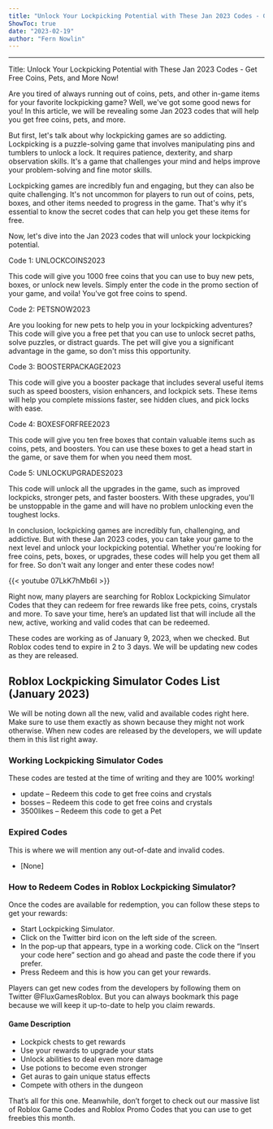 ```yaml
---
title: "Unlock Your Lockpicking Potential with These Jan 2023 Codes - Get Free Coins, Pets, and More Now!"
ShowToc: true 
date: "2023-02-19"
author: "Fern Nowlin"
---
```

*****
Title: Unlock Your Lockpicking Potential with These Jan 2023 Codes - Get Free Coins, Pets, and More Now!

Are you tired of always running out of coins, pets, and other in-game items for your favorite lockpicking game? Well, we've got some good news for you! In this article, we will be revealing some Jan 2023 codes that will help you get free coins, pets, and more.

But first, let's talk about why lockpicking games are so addicting. Lockpicking is a puzzle-solving game that involves manipulating pins and tumblers to unlock a lock. It requires patience, dexterity, and sharp observation skills. It's a game that challenges your mind and helps improve your problem-solving and fine motor skills.

Lockpicking games are incredibly fun and engaging, but they can also be quite challenging. It's not uncommon for players to run out of coins, pets, boxes, and other items needed to progress in the game. That's why it's essential to know the secret codes that can help you get these items for free.

Now, let's dive into the Jan 2023 codes that will unlock your lockpicking potential.

Code 1: UNLOCKCOINS2023

This code will give you 1000 free coins that you can use to buy new pets, boxes, or unlock new levels. Simply enter the code in the promo section of your game, and voila! You've got free coins to spend.

Code 2: PETSNOW2023

Are you looking for new pets to help you in your lockpicking adventures? This code will give you a free pet that you can use to unlock secret paths, solve puzzles, or distract guards. The pet will give you a significant advantage in the game, so don't miss this opportunity.

Code 3: BOOSTERPACKAGE2023

This code will give you a booster package that includes several useful items such as speed boosters, vision enhancers, and lockpick sets. These items will help you complete missions faster, see hidden clues, and pick locks with ease.

Code 4: BOXESFORFREE2023

This code will give you ten free boxes that contain valuable items such as coins, pets, and boosters. You can use these boxes to get a head start in the game, or save them for when you need them most.

Code 5: UNLOCKUPGRADES2023

This code will unlock all the upgrades in the game, such as improved lockpicks, stronger pets, and faster boosters. With these upgrades, you'll be unstoppable in the game and will have no problem unlocking even the toughest locks.

In conclusion, lockpicking games are incredibly fun, challenging, and addictive. But with these Jan 2023 codes, you can take your game to the next level and unlock your lockpicking potential. Whether you're looking for free coins, pets, boxes, or upgrades, these codes will help you get them all for free. So don't wait any longer and enter these codes now!

{{< youtube 07LkK7hMb6I >}} 



Right now, many players are searching for Roblox Lockpicking Simulator Codes that they can redeem for free rewards like free pets, coins, crystals and more. To save your time, here’s an updated list that will include all the new, active, working and valid codes that can be redeemed.
 
These codes are working as of January 9, 2023, when we checked. But Roblox codes tend to expire in 2 to 3 days. We will be updating new codes as they are released.
 
## Roblox Lockpicking Simulator Codes List (January 2023)
 
We will be noting down all the new, valid and available codes right here. Make sure to use them exactly as shown because they might not work otherwise. When new codes are released by the developers, we will update them in this list right away.
 
### Working Lockpicking Simulator Codes
 
These codes are tested at the time of writing and they are 100% working!
 
- update – Redeem this code to get free coins and crystals
 - bosses – Redeem this code to get free coins and crystals
 - 3500likes – Redeem this code to get a Pet

 
### Expired Codes
 
This is where we will mention any out-of-date and invalid codes.
 
- [None]

 
### How to Redeem Codes in Roblox Lockpicking Simulator?
 
Once the codes are available for redemption, you can follow these steps to get your rewards:
 
- Start Lockpicking Simulator.
 - Click on the Twitter bird icon on the left side of the screen.
 - In the pop-up that appears, type in a working code. Click on the “Insert your code here” section and go ahead and paste the code there if you prefer.
 - Press Redeem and this is how you can get your rewards.

 
Players can get new codes from the developers by following them on Twitter @FluxGamesRoblox. But you can always bookmark this page because we will keep it up-to-date to help you claim rewards.
 
#### Game Description
 
- Lockpick chests to get rewards
 - Use your rewards to upgrade your stats
 - Unlock abilities to deal even more damage
 - Use potions to become even stronger
 - Get auras to gain unique status effects
 - Compete with others in the dungeon

 
That’s all for this one. Meanwhile, don’t forget to check out our massive list of Roblox Game Codes and Roblox Promo Codes that you can use to get freebies this month.



